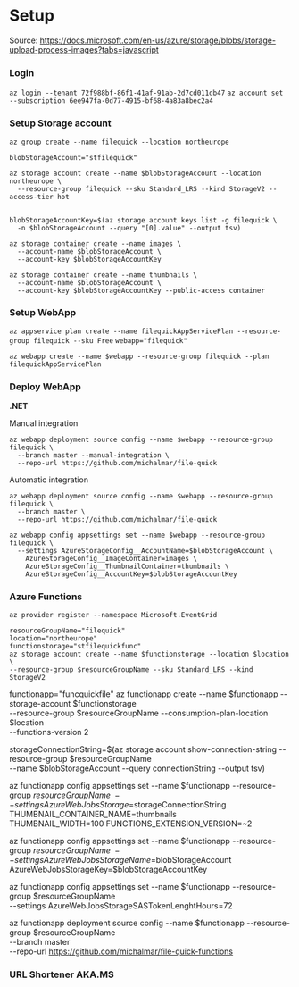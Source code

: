 # Setup 

Source: https://docs.microsoft.com/en-us/azure/storage/blobs/storage-upload-process-images?tabs=javascript

### Login
`az login --tenant 72f988bf-86f1-41af-91ab-2d7cd011db47`
`az account set --subscription 6ee947fa-0d77-4915-bf68-4a83a8bec2a4`

### Setup Storage account
```
az group create --name filequick --location northeurope

blobStorageAccount="stfilequick"

az storage account create --name $blobStorageAccount --location northeurope \
  --resource-group filequick --sku Standard_LRS --kind StorageV2 --access-tier hot


blobStorageAccountKey=$(az storage account keys list -g filequick \
  -n $blobStorageAccount --query "[0].value" --output tsv)

az storage container create --name images \
  --account-name $blobStorageAccount \
  --account-key $blobStorageAccountKey

az storage container create --name thumbnails \
  --account-name $blobStorageAccount \
  --account-key $blobStorageAccountKey --public-access container
```

### Setup WebApp
`az appservice plan create --name filequickAppServicePlan --resource-group filequick --sku Free`
`webapp="filequick"`

`az webapp create --name $webapp --resource-group filequick --plan filequickAppServicePlan`


### Deploy WebApp

**.NET**

Manual integration
```
az webapp deployment source config --name $webapp --resource-group filequick \
  --branch master --manual-integration \
  --repo-url https://github.com/michalmar/file-quick
```


Automatic integration

```
az webapp deployment source config --name $webapp --resource-group filequick \
  --branch master \
  --repo-url https://github.com/michalmar/file-quick
```

```
az webapp config appsettings set --name $webapp --resource-group filequick \
  --settings AzureStorageConfig__AccountName=$blobStorageAccount \
    AzureStorageConfig__ImageContainer=images \
    AzureStorageConfig__ThumbnailContainer=thumbnails \
    AzureStorageConfig__AccountKey=$blobStorageAccountKey
```
    
### Azure Functions
`az provider register --namespace Microsoft.EventGrid`

```
resourceGroupName="filequick"
location="northeurope"
functionstorage="stfilequickfunc"
az storage account create --name $functionstorage --location $location \
--resource-group $resourceGroupName --sku Standard_LRS --kind StorageV2
```


functionapp="funcquickfile"
az functionapp create --name $functionapp --storage-account $functionstorage \
  --resource-group $resourceGroupName --consumption-plan-location $location \
  --functions-version 2

storageConnectionString=$(az storage account show-connection-string --resource-group $resourceGroupName \
  --name $blobStorageAccount --query connectionString --output tsv)

az functionapp config appsettings set --name $functionapp --resource-group $resourceGroupName \
  --settings AzureWebJobsStorage=$storageConnectionString THUMBNAIL_CONTAINER_NAME=thumbnails \
  THUMBNAIL_WIDTH=100 FUNCTIONS_EXTENSION_VERSION=~2

az functionapp config appsettings set --name $functionapp --resource-group $resourceGroupName \
  --settings AzureWebJobsStorageName=$blobStorageAccount AzureWebJobsStorageKey=$blobStorageAccountKey 

az functionapp config appsettings set --name $functionapp --resource-group $resourceGroupName \
  --settings AzureWebJobsStorageSASTokenLenghtHours=72

az functionapp deployment source config --name $functionapp --resource-group $resourceGroupName \
  --branch master \
  --repo-url https://github.com/michalmar/file-quick-functions



### URL Shortener AKA.MS



